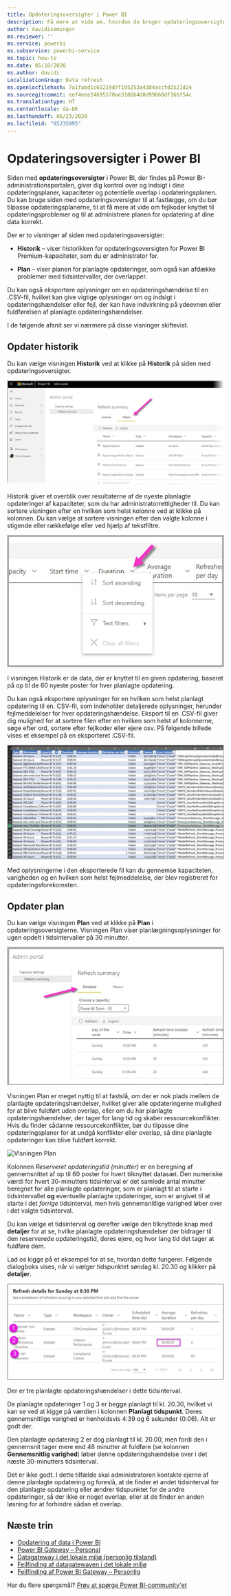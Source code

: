 ```yaml
---
title: Opdateringsoversigter i Power BI
description: Få mere at vide om, hvordan du bruger opdateringsoversigter i Power BI
author: davidiseminger
ms.reviewer: ''
ms.service: powerbi
ms.subservice: powerbi-service
ms.topic: how-to
ms.date: 05/18/2020
ms.author: davidi
LocalizationGroup: Data refresh
ms.openlocfilehash: 7a1fabd1c61219d7f195253a4384accfd2521d24
ms.sourcegitcommit: eef4eee24695570ae3186b4d8d99660df16bf54c
ms.translationtype: HT
ms.contentlocale: da-DK
ms.lasthandoff: 06/23/2020
ms.locfileid: "85235995"
---
```

# <a name="refresh-summaries-for-power-bi"></a>Opdateringsoversigter i Power BI

Siden med **opdateringsoversigter** i Power BI, der findes på Power BI-administrationsportalen, giver dig kontrol over og indsigt i dine opdateringsplaner, kapaciteter og potentielle overlap i opdateringsplanen. Du kan bruge siden med opdateringsoversigter til at fastlægge, om du bør tilpasse opdateringsplanerne, til at få mere at vide om fejlkoder knyttet til opdateringsproblemer og til at administrere planen for opdatering af dine data korrekt. 

Der er to visninger af siden med opdateringsoversigter:

* **Historik** – viser historikken for opdateringsoversigten for Power BI Premium-kapaciteter, som du er administrator for.

* **Plan** – viser planen for planlagte opdateringer, som også kan afdække problemer med tidsintervaller, der overlapper.

Du kan også eksportere oplysninger om en opdateringshændelse til en .CSV-fil, hvilket kan give vigtige oplysninger om og indsigt i opdateringshændelser eller fejl, der kan have indvirkning på ydeevnen eller fuldførelsen af planlagte opdateringshændelser.

I de følgende afsnit ser vi nærmere på disse visninger skiftevist. 

## <a name="refresh-history"></a>Opdater historik

Du kan vælge visningen **Historik** ved at klikke på **Historik** på siden med opdateringsoversigter.

![Visningen Historik i opdateringsoversigter](media/refresh-summaries/refresh-summaries-01a.jpg)

Historik giver et overblik over resultaterne af de nyeste planlagte opdateringer af kapaciteter, som du har administratorrettigheder til. Du kan sortere visningen efter en hvilken som helst kolonne ved at klikke på kolonnen. Du kan vælge at sortere visningen efter den valgte kolonne i stigende eller rækkefølge eller ved hjælp af tekstfiltre.

![sortér visningen Historik](media/refresh-summaries/refresh-summaries-01b.jpg)

I visningen Historik er de data, der er knyttet til en given opdatering, baseret på op til de 60 nyeste poster for hver planlagte opdatering.

Du kan også eksportere oplysninger for en hvilken som helst planlagt opdatering til en. CSV-fil, som indeholder detaljerede oplysninger, herunder fejlmeddelelser for hver opdateringshændelse. Eksport til en .CSV-fil giver dig mulighed for at sortere filen efter en hvilken som helst af kolonnerne, søge efter ord, sortere efter fejlkoder eller ejere osv. På følgende billede vises et eksempel på en eksporteret .CSV-fil. 

![Eksportér oplysninger om en opdatering](media/refresh-summaries/refresh-summaries-05.jpg)

Med oplysningerne i den eksporterede fil kan du gennemse kapaciteten, varigheden og en hvilken som helst fejlmeddelelse, der blev registreret for opdateringsforekomsten. 


## <a name="refresh-schedule"></a>Opdater plan

Du kan vælge visningen **Plan** ved at klikke på **Plan** i opdateringsoversigterne. Visningen Plan viser planlægningsoplysninger for ugen opdelt i tidsintervaller på 30 minutter. 

![Visningen Plan](media/refresh-summaries/refresh-summaries-02a.jpg)

Visningen Plan er meget nyttig til at fastslå, om der er nok plads mellem de planlagte opdateringshændelser, hvilket giver alle opdateringerne mulighed for at blive fuldført uden overlap, eller om du har planlagte opdateringshændelser, der tager for lang tid og skaber ressourcekonflikter. Hvis du finder sådanne ressourcekonflikter, bør du tilpasse dine opdateringsplaner for at undgå konflikter eller overlap, så dine planlagte opdateringer kan blive fuldført korrekt. 

![Visningen Plan](media/refresh-summaries/refresh-summaries-02.jpg)

Kolonnen *Reserveret opdateringstid (minutter)* er en beregning af gennemsnittet af op til 60 poster for hvert tilknyttet datasæt. Den numeriske værdi for hvert 30-minutters tidsinterval er det samlede antal minutter beregnet for alle planlagte opdateringer, som er planlagt til at starte i tidsintervallet **og** eventuelle planlagte opdateringer, som er angivet til at starte i det *forrige* tidsinterval, men hvis gennemsnitlige varighed løber over i det valgte tidsinterval.

Du kan vælge et tidsinterval og derefter vælge den tilknyttede knap med **detaljer** for at se, hvilke planlagte opdateringshændelser der bidrager til den reserverede opdateringstid, deres ejere, og hvor lang tid det tager at fuldføre dem.

Lad os kigge på et eksempel for at se, hvordan dette fungerer. Følgende dialogboks vises, når vi vælger tidspunktet søndag kl. 20.30 og klikker på **detaljer**.

![Visningen Plan](media/refresh-summaries/refresh-summaries-04.jpg)

Der er tre planlagte opdateringshændelser i dette tidsinterval. 

De planlagte opdateringer 1 og 3 er begge planlagt til kl. 20.30, hvilket vi kan se ved at kigge på værdien i kolonnen **Planlagt tidspunkt**. Deres gennemsnitlige varighed er henholdsvis 4:39 og 6 sekunder (0:06). Alt er godt der.

Den planlagte opdatering 2 er dog planlagt til kl. 20.00, men fordi den i gennemsnit tager mere end 48 minutter at fuldføre (se kolonnen **Gennemsnitlig varighed**) løber denne opdateringshændelse over i det næste 30-minutters tidsinterval. 

Det er ikke godt. I dette tilfælde skal administratoren kontakte ejerne af denne planlagte opdatering og foreslå, at de finder et andet tidsinterval for den planlagte opdatering eller ændrer tidspunktet for de andre opdateringer, så der ikke er noget overlap, eller at de finder en anden løsning for at forhindre sådan et overlap. 


## <a name="next-steps"></a>Næste trin

- [Opdatering af data i Power BI](refresh-data.md)  
- [Power BI Gateway – Personal](service-gateway-personal-mode.md)  
- [Datagateway i det lokale miljø (personlig tilstand)](service-gateway-onprem.md)  
- [Fejlfinding af datagatewayen i det lokale miljø](service-gateway-onprem-tshoot.md)  
- [Fejlfinding af Power BI Gateway – Personlig](service-admin-troubleshooting-power-bi-personal-gateway.md)  

Har du flere spørgsmål? [Prøv at spørge Power BI-community'et](https://community.powerbi.com/)
